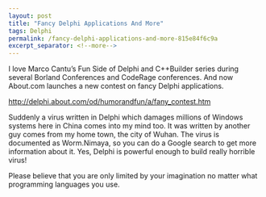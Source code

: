 ```yaml
---
layout: post
title: "Fancy Delphi Applications And More"
tags: Delphi
permalink: /fancy-delphi-applications-and-more-815e84f6c9a
excerpt_separator: <!--more-->
---
```

I love Marco Cantu’s Fun Side of Delphi and C++Builder series during several Borland Conferences and CodeRage conferences. And now About.com launches a new contest on fancy Delphi applications.

http://delphi.about.com/od/humorandfun/a/fany_contest.htm

Suddenly a virus written in Delphi which damages millions of Windows systems here in China comes into my mind too. It was written by another guy comes from my home town, the city of Wuhan. The virus is documented as Worm.Nimaya, so you can do a Google search to get more information about it. Yes, Delphi is powerful enough to build really horrible virus!

Please believe that you are only limited by your imagination no matter what programming languages you use.
<!--more-->